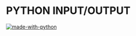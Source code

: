 # PYTHON INPUT/OUTPUT

[![made-with-python](https://img.shields.io/badge/Made%20with-Python-1f425f.svg)](https://www.python.org/)
